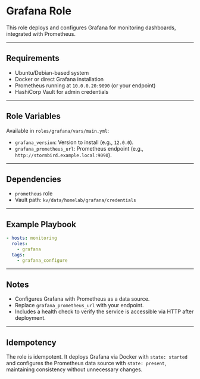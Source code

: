 # Grafana Role

This role deploys and configures Grafana for monitoring dashboards, integrated with Prometheus.

---

## Requirements
* Ubuntu/Debian-based system
* Docker or direct Grafana installation
* Prometheus running at `10.0.0.20:9090` (or your endpoint)
* HashiCorp Vault for admin credentials

---

## Role Variables
Available in `roles/grafana/vars/main.yml`:
- `grafana_version`: Version to install (e.g., `12.0.0`).
- `grafana_prometheus_url`: Prometheus endpoint (e.g., `http://stormbird.example.local:9090`).

---

## Dependencies
- `prometheus` role
- Vault path: `kv/data/homelab/grafana/credentials`

---

## Example Playbook
```yaml
- hosts: monitoring
  roles:
    - grafana
  tags:
    - grafana_configure
```

---

## Notes
- Configures Grafana with Prometheus as a data source.
- Replace `grafana_prometheus_url` with your endpoint.
- Includes a health check to verify the service is accessible via HTTP after deployment.

---

## Idempotency
The role is idempotent. It deploys Grafana via Docker with `state: started` and configures the Prometheus data source with `state: present`, maintaining consistency without unnecessary changes.